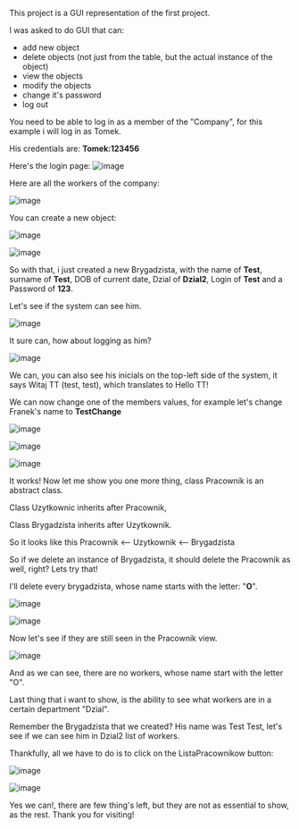 This project is a GUI representation of the first project.

I was asked to do GUI that can:
- add new object
- delete objects (not just from the table, but the actual instance of the object)
- view the objects
- modify the objects
- change it's password
- log out

You need to be able to log in as a member of the "Company", for this example i will log in as Tomek.

His credentials are: **Tomek:123456**

Here's the login page:
![image](https://github.com/etcshado/Projects/assets/146455588/184f6d41-32fc-493b-a184-9f34da50e06a)

Here are all the workers of the company:

![image](https://github.com/etcshado/Projects/assets/146455588/0b1e177f-4efa-4603-9233-fad47e3fe1dd)

You can create a new object:

![image](https://github.com/etcshado/Projects/assets/146455588/bd5364d4-970c-4222-a582-7954572f93b3)

![image](https://github.com/etcshado/Projects/assets/146455588/a798a8e3-020d-4ce8-a584-213b4ca0ff7e)

So with that, i just created a new Brygadzista, with the name of **Test**, surname of **Test**, DOB of current date, Dzial of **Dzial2**, Login of **Test** and a Password of **123**.

Let's see if the system can see him.

![image](https://github.com/etcshado/Projects/assets/146455588/4e3da38d-4367-4ca0-a57d-804f6b25fae9)

It sure can, how about logging as him?

![image](https://github.com/etcshado/Projects/assets/146455588/44302eb5-3ee8-4dc9-a7e6-c67b6372b3f4)

We can, you can also see his inicials on the top-left side of the system, it says Witaj TT (test, test), which translates to Hello TT!

We can now change one of the members values, for example let's change Franek's name to **TestChange**

![image](https://github.com/etcshado/Projects/assets/146455588/a444c290-3169-4bcc-a2bb-1309c98595b4)

![image](https://github.com/etcshado/Projects/assets/146455588/e59b760e-ac6e-485e-8ed3-b65c2902dd5c)

![image](https://github.com/etcshado/Projects/assets/146455588/ee2fb8f5-14fd-42be-b9ad-881b87f35f90)

It works! Now let me show you one more thing, class Pracownik is an abstract class.

Class Uzytkownic inherits after Pracownik,

Class Brygadzista inherits after Uzytkownik.

So it looks like this Pracownik <-- Uzytkownik <-- Brygadzista

So if we delete an instance of Brygadzista, it should delete the Pracownik as well, right? Lets try that!

I'll delete every brygadzista, whose name starts with the letter: "**O**".

![image](https://github.com/etcshado/Projects/assets/146455588/b1429933-ba67-489f-b052-037551ef168a)

![image](https://github.com/etcshado/Projects/assets/146455588/e5db7a7e-c63e-440e-a7ea-3b983f5ddcee)

Now let's see if they are still seen in the Pracownik view.

![image](https://github.com/etcshado/Projects/assets/146455588/5e8113d7-f722-4f9b-8c37-e6adf86752a3)

And as we can see, there are no workers, whose name start with the letter "O".

Last thing that i want to show, is the ability to see what workers are in a certain department "Dzial".

Remember the Brygadzista that we created? His name was Test Test, let's see if we can see him in Dzial2 list of workers.

Thankfully, all we have to do is to click on the ListaPracownikow button:

![image](https://github.com/etcshado/Projects/assets/146455588/fd778968-31f5-4154-ab94-8159cd434ed2)

![image](https://github.com/etcshado/Projects/assets/146455588/e67c37fb-3cb6-4d90-abfc-7ae172fce6f8)

Yes we can!, there are few thing's left, but they are not as essential to show, as the rest. Thank you for visiting!












